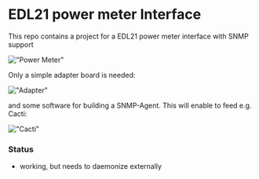 EDL21 power meter Interface
===========================

This repo contains a project for a EDL21 power meter interface with SNMP support

!["Power Meter"](https://github.com/GBert/openwrt-misc/blob/master/sml-snmp-agent/pictures/libehz-leser.jpg)

Only a simple adapter board is needed:

!["Adapter"](https://github.com/GBert/openwrt-misc/blob/master/sml-snmp-agent/pictures/adapter.png)

and some software for building a SNMP-Agent. This will enable to feed e.g. Cacti:

!["Cacti"](https://github.com/GBert/openwrt-misc/blob/master/sml-snmp-agent/pictures/cacti.png)
 
### Status

- working, but needs to daemonize externally

